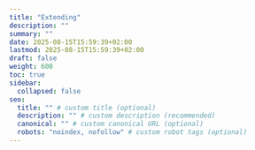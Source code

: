 ```yaml
---
title: "Extending"
description: ""
summary: ""
date: 2025-08-15T15:59:39+02:00
lastmod: 2025-08-15T15:59:39+02:00
draft: false
weight: 600
toc: true
sidebar:
  collapsed: false
seo:
  title: "" # custom title (optional)
  description: "" # custom description (recommended)
  canonical: "" # custom canonical URL (optional)
  robots: "noindex, nofollow" # custom robot tags (optional)
---
```

